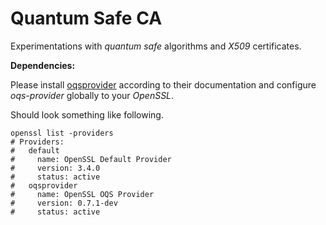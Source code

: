 # Quantum Safe CA

Experimentations with _quantum safe_ algorithms and _X509_ certificates.

**Dependencies:**

Please install [oqsprovider](https://github.com/open-quantum-safe/oqs-provider) according to their documentation and configure _oqs-provider_ globally to your _OpenSSL_.

Should look something like following.

```shell
openssl list -providers
# Providers:
#   default
#     name: OpenSSL Default Provider
#     version: 3.4.0
#     status: active
#   oqsprovider
#     name: OpenSSL OQS Provider
#     version: 0.7.1-dev
#     status: active
```
